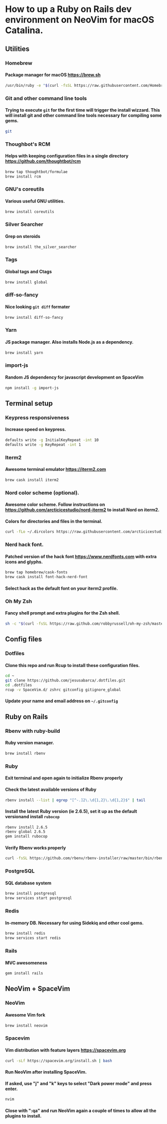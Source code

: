 # How to up a Ruby on Rails dev environment on NeoVim for macOS Catalina.

## Utilities

### Homebrew
#### Package manager for macOS https://brew.sh
```zsh
/usr/bin/ruby -e "$(curl -fsSL https://raw.githubusercontent.com/Homebrew/install/master/install)"
```

### Git and other command line tools
#### Trying to execute `git` for the first time will trigger the install wizzard. This will install git and other command line tools necessary for compiling some gems.
```zsh
git
```

### Thoughbot's RCM
#### Helps with keeping configuration files in a single directory https://github.com/thoughtbot/rcm
```zsh
brew tap thoughtbot/formulae
brew install rcm
```

### GNU's coreutils
#### Various useful GNU utilities.
```zsh
brew install coreutils
```

### Silver Searcher
#### Grep on steroids
```zsh
brew install the_silver_searcher
```

### Tags
#### Global tags and Ctags
```zsh
brew install global
```

### diff-so-fancy
#### Nice looking `git diff` formater
```zsh
brew install diff-so-fancy
```

### Yarn
#### JS package manager. Also installs Node.js as a dependency.
```zsh
brew install yarn
```

### import-js
#### Random JS dependency for javascript development on SpaceVim
```zsh
npm install -g import-js
```

## Terminal setup

### Keypress responsiveness
#### Increase speed on keypress.
```zsh
defaults write -g InitialKeyRepeat -int 10
defaults write -g KeyRepeat -int 1
```

### Iterm2
#### Awesome terminal emulator https://iterm2.com
```zsh
brew cask install iterm2
```

### Nord color scheme (optional).
#### Awesome color scheme. Follow instructions on https://github.com/arcticicestudio/nord-iterm2 to install Nord on iterm2.
#### Colors for directories and files in the terminal.
```zsh
curl -fLo ~/.dircolors https://raw.githubusercontent.com/arcticicestudio/nord-dircolors/develop/src/dir_colors
```

### Nerd hack font.
#### Patched version of the hack font https://www.nerdfonts.com with extra icons and glyphs.
```zsh
brew tap homebrew/cask-fonts
brew cask install font-hack-nerd-font
```
#### Select hack as the default font on your iterm2 profile.

### Oh My Zsh
#### Fancy shell prompt and extra plugins for the Zsh shell.
```zsh
sh -c "$(curl -fsSL https://raw.github.com/robbyrussell/oh-my-zsh/master/tools/install.sh)"
```

## Config files

### Dotfiles
#### Clone this repo and run Rcup to install these configuration files.
```zsh
cd ~
git clone https://github.com/jesusabarca/.dotfiles.git
cd .dotfiles
rcup -v SpaceVim.d/ zshrc gitconfig gitignore_global
```
#### Update your name and email address on `~/.gitconfig`

## Ruby on Rails

### Rbenv with ruby-build
#### Ruby version manager.
```zsh
brew install rbenv
```

### Ruby
#### Exit terminal and open again to initialize Rbenv properly
#### Check the latest available versions of Ruby
```zsh
rbenv install --list | egrep "[^-.]2\.\d{1,2}\.\d{1,2}$" | tail
```
#### Install the latest Ruby version (ie 2.6.5), set it up as the default versionand install `rubocop`
```zsh
rbenv install 2.6.5
rbenv global 2.6.5
gem install rubocop
```
#### Verify Rbenv works properly
```zsh
curl -fsSL https://github.com/rbenv/rbenv-installer/raw/master/bin/rbenv-doctor | bash
```

### PostgreSQL
#### SQL database system
```zsh
brew install postgresql
brew services start postgresql
```

### Redis
#### In-memory DB. Necessary for using Sidekiq and other cool gems.
```zsh
brew install redis
brew services start redis
```

### Rails
#### MVC awesomeness
```zsh
gem install rails
```

## NeoVim + SpaceVim

### NeoVim
#### Awesome Vim fork
```zsh
brew install neovim
````

### Spacevim
#### Vim distribution with feature layers https://spacevim.org
```zsh
curl -sLf https://spacevim.org/install.sh | bash
```
#### Run NeoVim after installing SpaceVim.
#### If asked, use "j" and "k" keys to select "Dark power mode" and press enter.
```zsh
nvim
```
#### Close with ":qa" and run NeoVim again a couple of times to allow all the plugins to install.
